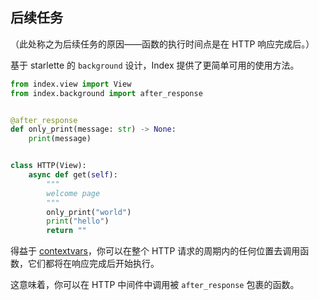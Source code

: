 ## 后续任务

（此处称之为后续任务的原因——函数的执行时间点是在 HTTP 响应完成后。）

基于 starlette 的 `background` 设计，Index 提供了更简单可用的使用方法。

```python
from index.view import View
from index.background import after_response


@after_response
def only_print(message: str) -> None:
    print(message)


class HTTP(View):
    async def get(self):
        """
        welcome page
        """
        only_print("world")
        print("hello")
        return ""
```

得益于 [contextvars](https://docs.python.org/zh-cn/3.7/library/contextvars.html)，你可以在整个 HTTP 请求的周期内的任何位置去调用函数，它们都将在响应完成后开始执行。

这意味着，你可以在 HTTP 中间件中调用被 `after_response` 包裹的函数。
